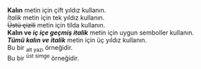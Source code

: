 **Kalın** metin için çift yıldız kullanın.  
*İtalik* metin için tek yıldız kullanın.  
~~Üstü çizili~~ metin için tilda kullanın.  
**Kalın ve _iç içe geçmiş italik_** metin için uygun semboller kullanın.  
***Tümü kalın ve italik*** metin için üç yıldız kullanın.  
Bu bir <sub>alt yazı</sub> örneğidir.  
Bu bir <sup>üst simge</sup> örneğidir.
